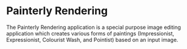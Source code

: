 # Painterly Rendering

The Painterly Rendering application is a special purpose image editing application which 
creates various forms of paintings (Impressionist, Expressionist, Colourist Wash,
and Pointist) based on an input image.
